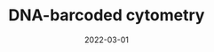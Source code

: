 ---
title: DNA-barcoded cytometry

summary: <font color="navy">_Single-cell profiling_</font><br>Cell-type diversity and cell-cell interactions underlie the formation of multicellular tissues and diseases such as cancer. These interactions involve both soluble signaling and physical contacts between cells, and together constitute ‘signaling programs' that determine cellular behaviors. Deciphering the nature of this circuit is the first and foremost challenge towards precision and personalized medicine. We are developing technologies to perform precise, multiplexed, and spatially resolved single cell analyses. Ultimately, this will allow better understanding of cells and engineered cell therapies.

tags:
  - analytics
date: 2022-03-01
external_link: 
---